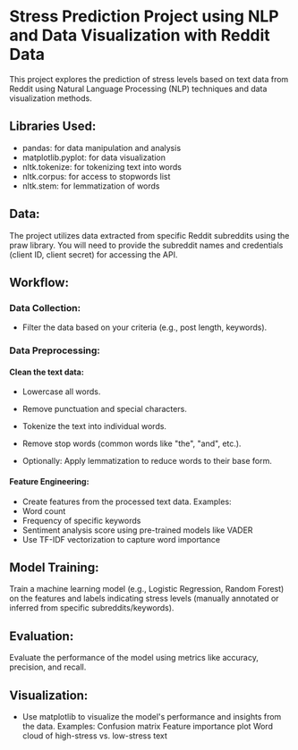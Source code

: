# Stress Prediction Project using NLP and Data Visualization with Reddit Data
This project explores the prediction of stress levels based on text data from Reddit using Natural Language Processing (NLP) techniques and data visualization methods.

## Libraries Used:

+ pandas: for data manipulation and analysis
+ matplotlib.pyplot: for data visualization
+ nltk.tokenize: for tokenizing text into words
+ nltk.corpus: for access to stopwords list
+ nltk.stem: for lemmatization of words

## Data:

The project utilizes data extracted from specific Reddit subreddits using the praw library. You will need to provide the subreddit names and credentials (client ID, client secret) for accessing the API.

## Workflow:

### Data Collection:

+ Filter the data based on your criteria (e.g., post length, keywords).
### Data Preprocessing:
#### Clean the text data:
+ Lowercase all words.
+ Remove punctuation and special characters.
+ Tokenize the text into individual words.
+ Remove stop words (common words like "the", "and", etc.).


+ Optionally: Apply lemmatization to reduce words to their base form.

#### Feature Engineering:
+ Create features from the processed text data. Examples:
+ Word count
+ Frequency of specific keywords
+ Sentiment analysis score using pre-trained models like VADER
+ Use TF-IDF vectorization to capture word importance

## Model Training:
Train a machine learning model (e.g., Logistic Regression, Random Forest) on the features and labels indicating stress levels (manually annotated or inferred from specific subreddits/keywords).

## Evaluation:
Evaluate the performance of the model using metrics like accuracy, precision, and recall.
## Visualization:
+ Use matplotlib to visualize the model's performance and insights from the data. Examples:
Confusion matrix
Feature importance plot
Word cloud of high-stress vs. low-stress text
